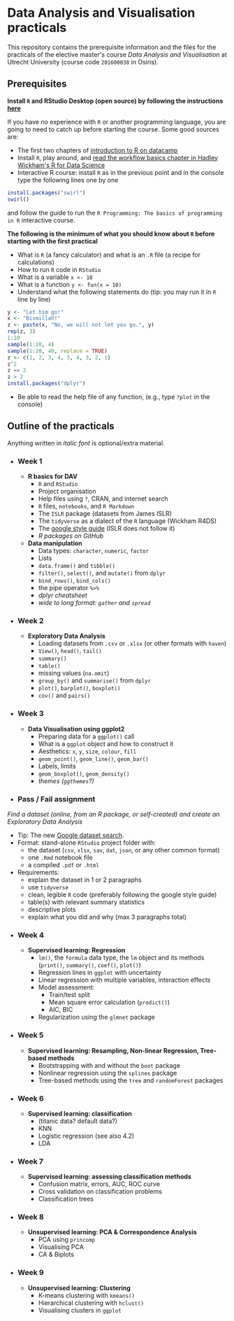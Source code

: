 # Data Analysis and Visualisation practicals
This repository contains the prerequisite information and the files for the practicals of the elective master's course _Data Analysis and Visualisation_ at Utrecht University (course code `201600038` in Osiris).

## Prerequisites
__Install `R` and RStudio Desktop (open source) by following the instructions [here](https://www.rstudio.com/products/rstudio/download/#download)__

If you have no experience with `R` or another programming language, you are going to need to catch up before starting the course. Some good sources are:
- The first two chapters of [introduction to R on datacamp](https://www.datacamp.com/courses/free-introduction-to-r)
- Install `R`, play around, and [read the workflow basics chapter in Hadley Wickham's R for Data Science](http://r4ds.had.co.nz/workflow-basics.html#workflow-basics)
- Interactive R course: install `R` as in the previous point and in the console type the following lines one by one
```r
install.packages("swirl")
swirl()
```
and follow the guide to run the `R Programming: The basics of programming in R` interactive course.

__The following is the minimum of what you should know about `R` before starting with the first practical__
- What is `R` (a fancy calculator) and what is an `.R` file (a recipe for calculations)
- How to run `R` code in `RStudio`
- What is a variable `x <- 10`
- What is a function `y <- fun(x = 10)`
- Understand what the following statements do (tip: you may run it in `R` line by line)
```r
y <- "Let him go!"
x <- "Bismillah!"
z <- paste(x, "No, we will not let you go.", y)
rep(z, 3)
1:10
sample(1:20, 4)
sample(1:20, 40, replace = TRUE)
z <- c(1, 2, 3, 4, 5, 4, 3, 2, 1)
z^2
z == 2
z > 2
install.packages("dplyr")
```
- Be able to read the help file of any function, (e.g., type `?plot` in the console)

## Outline of the practicals
Anything written in _italic font_ is optional/extra material.
- ### Week 1
  - __R basics for DAV__
    - `R` and `RStudio`
    - Project organisation
    - Help files using `?`, CRAN, and internet search
    - `R` files, `notebooks`, and `R Markdown`
    - The `ISLR` package (datasets from James ISLR)
    - The `tidyverse` as a dialect of the `R` language (Wickham R4DS)
    - The [google style guide](https://google.github.io/styleguide/Rguide.xml) (ISLR does not follow it)
    - _R packages on GitHub_
  - __Data manipulation__
    - Data types: `character`, `numeric`, `factor`
    - Lists
    - `data.frame()` and `tibble()`
    - `filter()`, `select()`, and `mutate()` from `dplyr`
    - `bind_rows()`, `bind_cols()`
    - the pipe operator `%>%`
    - _dplyr cheatsheet_
    - _wide to long format: `gather` and `spread`_
- ### Week 2
  - __Exploratory Data Analysis__
    - Loading datasets from `.csv` or `.xlsx` (or other formats with `haven`)
    - `View()`, `head()`, `tail()`
    - `summary()`
    - `table()`
    - missing values (`na.omit`)
    - `group_by()` and `summarise()` from `dplyr`
    - `plot()`, `barplot()`, `boxplot()`
    - `cov()` and `pairs()`
- ### Week 3
  - __Data Visualisation using ggplot2__
    - Preparing data for a `ggplot()` call
    - What is a `ggplot` object and how to construct it
    - Aesthetics: `x`, `y`, `size`, `colour`, `fill`
    - `geom_point()`, `geom_line()`, `geom_bar()`
    - Labels, limits
    - `geom_boxplot()`, `geom_density()`
    - _themes (`ggthemes`?)_
- ### __Pass / Fail assignment__
_Find a dataset (online, from an R package, or self-created) and create an Exploratory Data Analysis_
  - Tip: The new [Google dataset search](https://toolbox.google.com/datasetsearch).
  - Format: stand-alone `RStudio` project folder with:
    - the dataset (`csv`, `xlsx`, `sav`, `dat`, `json`, or any other common format)
    - one `.Rmd` notebook file
    - a compiled `.pdf` or `.html`
  - Requirements:
    - explain the dataset in 1 or 2 paragraphs
    - use `tidyverse`
    - clean, legible `R` code (preferably following the google style guide)
    - table(s) with relevant summary statistics
    - descriptive plots
    - explain what you did and why (max 3 paragraphs total)
- ### Week 4
  - __Supervised learning: Regression__
    - `lm()`, the `formula` data type, the `lm` object and its methods (`print()`, `summary()`, `coef()`, `plot()`)
    - Regression lines in `ggplot` with uncertainty
    - Linear regression with multiple variables, interaction effects
    - Model assessment:
      - Train/test split
      - Mean square error calculation (`predict()`)
      - AIC, BIC
    - Regularization using the `glmnet` package
- ### Week 5
  - __Supervised learning: Resampling, Non-linear Regression, Tree-based methods__
    - Bootstrapping with and without the `boot` package
    - Nonlinear regression using the `splines` package
    - Tree-based methods using the `tree` and `randomForest` packages
- ### Week 6
  - __Supervised learning: classification__
    - (titanic data? default data?)
    - KNN
    - Logistic regression (see also 4.2)
    - LDA
- ### Week 7
  - __Supervised learning: assessing classification methods__
    - Confusion matrix, errors, AUC, ROC curve
    - Cross validation on classification problems
    - Classification trees
- ### Week 8
  - __Unsupervised learning: PCA & Correspondence Analysis__
    - PCA using `princomp`
    - Visualising PCA
    - CA & Biplots
- ### Week 9
  - __Unsupervised learning: Clustering__
    - K-means clustering with `kmeans()`
    - Hierarchical clustering with `hclust()`
    - Visualising clusters in `ggplot`

